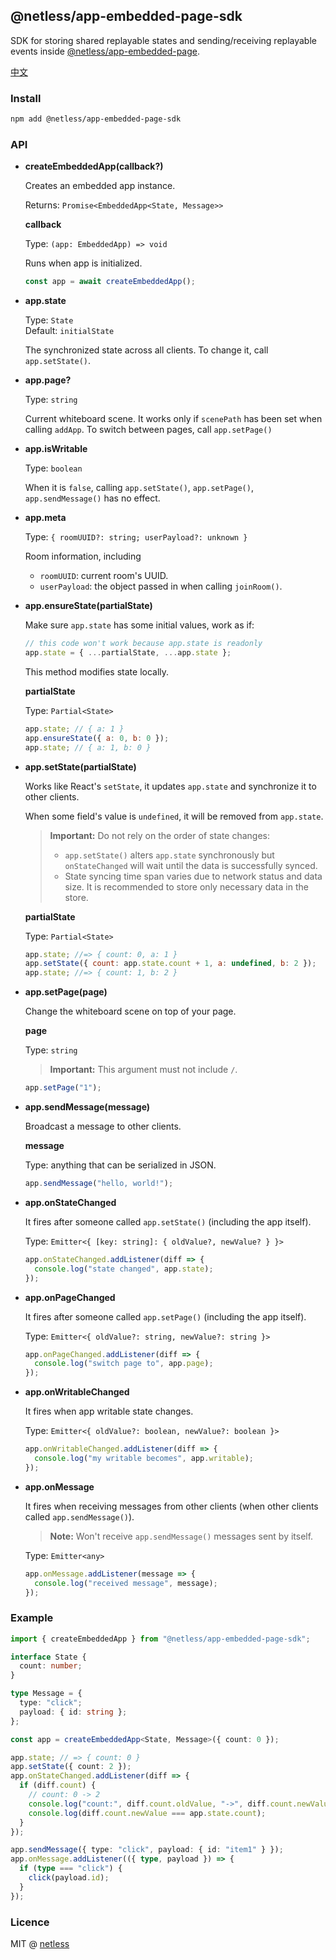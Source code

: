 ## @netless/app-embedded-page-sdk

SDK for storing shared replayable states and sending/receiving replayable events inside [@netless/app-embedded-page](https://github.com/netless-io/netless-app/tree/master/packages/app-embedded-page).

[中文](./README-zh.md)

### Install

```bash
npm add @netless/app-embedded-page-sdk
```

### API

- **createEmbeddedApp(callback?)**

  Creates an embedded app instance.

  Returns: `Promise<EmbeddedApp<State, Message>>`

  **callback**

  Type: `(app: EmbeddedApp) => void`

  Runs when app is initialized.

  ```js
  const app = await createEmbeddedApp();
  ```

- **app.state**

  Type: `State`\
  Default: `initialState`

  The synchronized state across all clients. To change it, call `app.setState()`.

- **app.page?**

  Type: `string`

  Current whiteboard scene. It works only if `scenePath` has been set when calling `addApp`.
  To switch between pages, call `app.setPage()`

- **app.isWritable**

  Type: `boolean`

  When it is `false`, calling `app.setState()`, `app.setPage()`, `app.sendMessage()` has no effect.

- **app.meta**

  Type: `{ roomUUID?: string; userPayload?: unknown }`

  Room information, including

  - `roomUUID`: current room's UUID.
  - `userPayload`: the object passed in when calling `joinRoom()`.

- **app.ensureState(partialState)**

  Make sure `app.state` has some initial values, work as if:

  ```js
  // this code won't work because app.state is readonly
  app.state = { ...partialState, ...app.state };
  ```

  This method modifies state locally.

  **partialState**

  Type: `Partial<State>`

  ```js
  app.state; // { a: 1 }
  app.ensureState({ a: 0, b: 0 });
  app.state; // { a: 1, b: 0 }
  ```

- **app.setState(partialState)**

  Works like React's `setState`, it updates `app.state` and synchronize it to other clients.

  When some field's value is `undefined`, it will be removed from `app.state`.

  > **Important:** Do not rely on the order of state changes:
  >
  > - `app.setState()` alters `app.state` synchronously but `onStateChanged` will wait until the data is successfully synced.
  > - State syncing time span varies due to network status and data size. It is recommended to store only necessary data in the store.

  **partialState**

  Type: `Partial<State>`

  ```js
  app.state; //=> { count: 0, a: 1 }
  app.setState({ count: app.state.count + 1, a: undefined, b: 2 });
  app.state; //=> { count: 1, b: 2 }
  ```

- **app.setPage(page)**

  Change the whiteboard scene on top of your page.

  **page**

  Type: `string`

  > **Important:** This argument must not include `/`.

  ```js
  app.setPage("1");
  ```

- **app.sendMessage(message)**

  Broadcast a message to other clients.

  **message**

  Type: anything that can be serialized in JSON.

  ```js
  app.sendMessage("hello, world!");
  ```

- **app.onStateChanged**

  It fires after someone called `app.setState()` (including the app itself).

  Type: `Emitter<{ [key: string]: { oldValue?, newValue? } }>`

  ```js
  app.onStateChanged.addListener(diff => {
    console.log("state changed", app.state);
  });
  ```

- **app.onPageChanged**

  It fires after someone called `app.setPage()` (including the app itself).

  Type: `Emitter<{ oldValue?: string, newValue?: string }>`

  ```js
  app.onPageChanged.addListener(diff => {
    console.log("switch page to", app.page);
  });
  ```

- **app.onWritableChanged**

  It fires when app writable state changes.

  Type: `Emitter<{ oldValue?: boolean, newValue?: boolean }>`

  ```js
  app.onWritableChanged.addListener(diff => {
    console.log("my writable becomes", app.writable);
  });
  ```

- **app.onMessage**

  It fires when receiving messages from other clients (when other clients called `app.sendMessage()`).

  > **Note:** Won't receive `app.sendMessage()` messages sent by itself.

  Type: `Emitter<any>`

  ```js
  app.onMessage.addListener(message => {
    console.log("received message", message);
  });
  ```

### Example

```ts
import { createEmbeddedApp } from "@netless/app-embedded-page-sdk";

interface State {
  count: number;
}

type Message = {
  type: "click";
  payload: { id: string };
};

const app = createEmbeddedApp<State, Message>({ count: 0 });

app.state; // => { count: 0 }
app.setState({ count: 2 });
app.onStateChanged.addListener(diff => {
  if (diff.count) {
    // count: 0 -> 2
    console.log("count:", diff.count.oldValue, "->", diff.count.newValue);
    console.log(diff.count.newValue === app.state.count);
  }
});

app.sendMessage({ type: "click", payload: { id: "item1" } });
app.onMessage.addListener(({ type, payload }) => {
  if (type === "click") {
    click(payload.id);
  }
});
```

### Licence

MIT @ [netless](https://github.com/netless-io)
